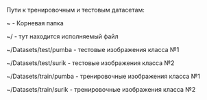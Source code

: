 Пути к тренировочным и тестовым датасетам:

~ - Корневая папка

~/ - тут находится исполняемый файл

~/Datasets/test/pumba - тестовые изображения класса №1

~/Datasets/test/surik - тестовые изображения класса №2

~/Datasets/train/pumba - тренировочные изображения класса №1

~/Datasets/train/surik - тренировочные изображения класса №2
